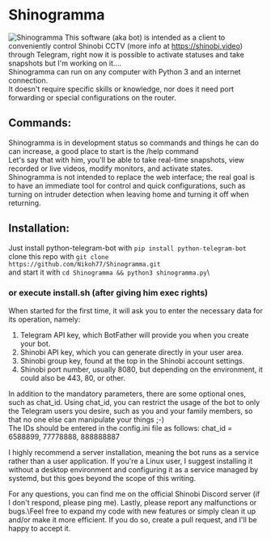 # Shinogramma
![Shinogramma](https://github.com/Nikoh77/ShinotifyTB/assets/7826178/24a15ed6-09ab-4267-91a2-484198f4abaf)
This software (aka bot) is intended as a client to conveniently control Shinobi CCTV (more info at https://shinobi.video) through Telegram, right now it is possible to activate statuses and take snapshots but I'm working on it....\
Shinogramma can run on any computer with Python 3 and an internet connection.\
It doesn't require specific skills or knowledge, nor does it need port forwarding or special configurations on the router.
## Commands:
Shinogramma is in development status so commands and things he can do can increase, a good place to start is the /help command\
Let's say that with him, you'll be able to take real-time snapshots, view recorded or live videos, modify monitors, and activate states.\
Shinogramma is not intended to replace the web interface; the real goal is to have an immediate tool for control and quick configurations, such as turning on intruder detection when leaving home and turning it off when returning.
## Installation:
Just install python-telegram-bot with ```pip install python-telegram-bot```\
clone this repo with ```git clone https://github.com/Nikoh77/Shinogramma.git```\
and start it with ```cd Shinogramma && python3 shinogramma.py```\
### or execute install.sh (after giving him exec rights)
When started for the first time, it will ask you to enter the necessary data for its operation, namely:
1) Telegram API key, which BotFather will provide you when you create your bot.
2) Shinobi API key, which you can generate directly in your user area.
3) Shinobi group key, found at the top in the Shinobi account settings.
4) Shinobi port number, usually 8080, but depending on the environment, it could also be 443, 80, or other.

In addition to the mandatory parameters, there are some optional ones, such as chat_id.
Using chat_id, you can restrict the usage of the bot to only the Telegram users you desire, such as you and your family members, so that no one else can manipulate your things ;-)\
The IDs should be entered in the config.ini file as follows:
chat_id = 6588899, 77778888, 888888887

I highly recommend a server installation, meaning the bot runs as a service rather than a user application. If you're a Linux user, I suggest installing it without a desktop environment and configuring it as a service managed by systemd, but this goes beyond the scope of this writing.


For any questions, you can find me on the official Shinobi Discord server (if I don't respond, please ping me).
Lastly, please report any malfunctions or bugs.\Feel free to expand my code with new features or simply clean it up and/or make it more efficient. If you do so, create a pull request, and I'll be happy to accept it.
